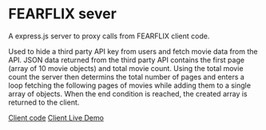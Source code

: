 # FEARFLIX sever

A express.js server to proxy calls from FEARFLIX client code.

Used to hide a third party API key from users and fetch movie data from the API. JSON data returned from the third party API contains the first page (array of 10 movie objects) and total movie count. Using the total movie count the server then determins the total number of pages and enters a loop fetching the following pages of movies while adding them to a single array of objects. When the end condition is reached, the created array is returned to the client.

[Client code](https://github.com/TKravel/fearflix-client)
[Client Live Demo](https://bucolic-alpaca-ba289b.netlify.app/)
